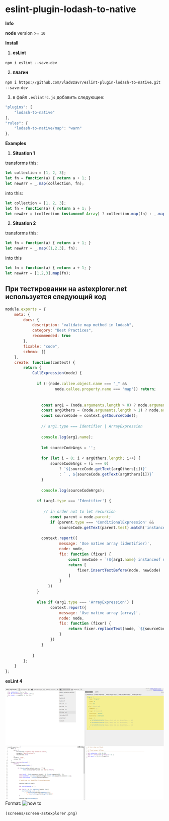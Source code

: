 # eslint-plugin-lodash-to-native

**Info**

**node** version >= `10`

**Install**

1. **esLint**

`npm i eslint --save-dev`

2. **плагин**

`npm i https://github.com/vlad8zavr/eslint-plugin-lodash-to-native.git --save-dev`

3. в файл `.eslintrc.js` добавить следующее:

```javascript
"plugins": [
    "lodash-to-native"
],
"rules": {
    "lodash-to-native/map": "warn"
},
```

**Examples**

1. **Situation 1**

transforms this: 

```javascript
let collection = [1, 2, 3];
let fn = function(a) { return a + 1; }
let newArr = _.map(collection, fn);
```

into this: 

```javascript
let collection = [1, 2, 3];
let fn = function(a) { return a + 1; }
let newArr = (collection instanceof Array) ? collection.map(fn) : _.map(collection, fn);
```

2. **Situation 2**

transforms this: 

```javascript
let fn = function(a) { return a + 1; }
let newArr = _.map([1,2,3], fn);
```

into this

```javascript
let fn = function(a) { return a + 1; }
let newArr = [1,2,3].map(fn);
```

## При тестировании на astexplorer.net используется следующий код

```javascript
module.exports = {
    meta: {
        docs: {
            description: "validate map method in lodash",
            category: "Best Practices",
            recommended: true
        },
      	fixable: "code",
        schema: []
    },
    create: function(context) {
        return {
            CallExpression(node) {
              
              if (!(node.callee.object.name === "_" && 
                      node.callee.property.name === 'map')) return;

                
                const arg1 = (node.arguments.length > 0) ? node.arguments[0] : {};
                const argOthers = (node.arguments.length > 1) ? node.arguments.slice(1) : [];
                const sourceCode = context.getSourceCode();

                // arg1.type === Identifier | ArrayExpression
              
              	console.log(arg1.name);

                let sourceCodeArgs = '';

                for (let i = 0; i < argOthers.length; i++) {
                    sourceCodeArgs = (i === 0) 
                        ? `${sourceCode.getText(argOthers[i])}`
                        : ` , ${sourceCode.getText(argOthers[i])}`
                }

                console.log(sourceCodeArgs);
              
              if (arg1.type === 'Identifier') {
                
                 // in order not to let recursion
                    const parent = node.parent;
                    if (parent.type === 'ConditionalExpression' &&
                        sourceCode.getText(parent.test).match('instanceof Array')) return
                
              	context.report({
                        message: 'Use native array (identifier)',
                        node: node,
                        fix: function (fixer) {
                            const newCode = `(${arg1.name} instanceof Array) ? ${sourceCode.getText(arg1)}.map(${sourceCodeArgs}) : `
                            return [
                                fixer.insertTextBefore(node, newCode)
                            ]
                        }
                   })
              }
              
              else if (arg1.type === 'ArrayExpression') {
                    context.report({
                        message: 'Use native array (array)',
                        node: node,
                        fix: function (fixer) {
                            return fixer.replaceText(node, `${sourceCode.getText(arg1)}.map(${sourceCodeArgs})`);
                        }
                    })
                }
                
            }
        };
    }
};
```

**esLint 4**

![how to](/screens/screen-astexplorer.png)
Format: ![how to](url)

`(screens/screen-astexplorer.png)`